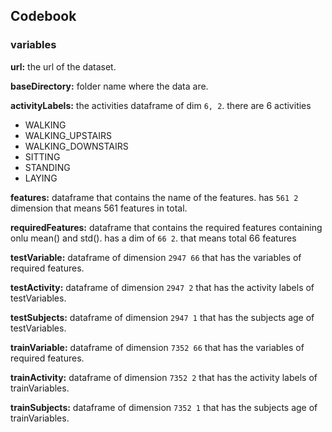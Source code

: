 ## Codebook

### variables

<b>url:</b> the url of the dataset.

<b>baseDirectory:</b> folder name where the data are.

<b>activityLabels:</b> the activities dataframe of dim `6, 2`. there are 6 activities
  * WALKING
  * WALKING_UPSTAIRS
  * WALKING_DOWNSTAIRS
  * SITTING
  * STANDING
  * LAYING

<b>features:</b> dataframe that contains the name of the features. has `561 2` dimension that means 561 features in total.

<b>requiredFeatures:</b> dataframe that contains the required features containing onlu mean() and std(). has a dim of `66 2`. that means total 66 features

<b>testVariable:</b> dataframe of dimension `2947 66` that has the variables of required features. 

<b>testActivity:</b> dataframe of dimension `2947 2` that has the activity labels of testVariables. 

<b>testSubjects:</b> dataframe of dimension `2947 1` that has the subjects age of testVariables. 

<b>trainVariable:</b> dataframe of dimension `7352 66` that has the variables of required features. 

<b>trainActivity:</b> dataframe of dimension `7352 2` that has the activity labels of trainVariables. 

<b>trainSubjects:</b> dataframe of dimension `7352 1` that has the subjects age of trainVariables.
